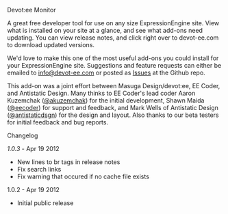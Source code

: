 Devot:ee Monitor

A great free developer tool for use on any size ExpressionEngine site. View what is installed on your site at a glance, and see what add-ons need updating. You can view release notes, and click right over to devot-ee.com to download updated versions.

We'd love to make this one of the most useful add-ons you could install for your ExpressionEngine site. Suggestions and feature requests can either be emailed to <a href="mailto:info@devot-ee.com">info@devot-ee.com</a> or posted as <a href="https://github.com/mdesign/devot-ee-addon/issues">Issues</a> at the Github repo.

This add-on was a joint effort between Masuga Design/devot:ee, EE Coder, and Antistatic Design. Many thinks to EE Coder's lead coder Aaron Kuzemchak (<a href="https://twitter.com/#!/akuzemchak">@akuzemchak</a>) for the initial development, Shawn Maida (<a href="https://twitter.com/#!/eecoder">@eecoder</a>) for support and feedback, and Mark Wells of Antistatic Design (<a href="https://twitter.com/#!/antistaticdsgn">@antistaticdsgn</a>) for the design and layout. Also thanks to our beta testers for initial feedback and bug reports.

Changelog

*1.0.3* - Apr 19 2012

* New lines to br tags in release notes
* Fix search links
* Fix warning that occured if no cache file exists

1.0.2 - Apr 19 2012

* Initial public release